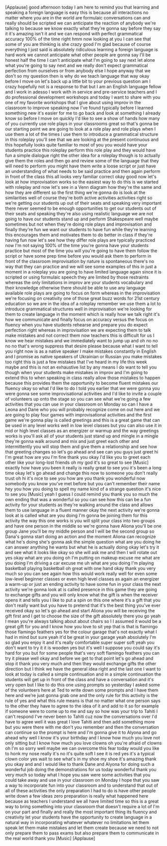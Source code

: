 
[Applause]
good afternoon today I am here to remind
you that learning and speaking a foreign
language is easy this is because all
interactions no matter where you are in
the world are formulaic conversations
can and really should be scripted we can
anticipate the reaction of anybody we&#39;re
talking to because we know exactly what
they&#39;re gonna say before they say it
it&#39;s amazing isn&#39;t it and we can respond
with perfect grammatical accuracy 100%
of the time right hmm now looking at you
I can see that some of you are thinking
is she crazy good I&#39;m glad because of
course everything I just said is
absolutely ridiculous learning a foreign
language is hard work we cannot
anticipate what other people are gonna
say I&#39;ll be honest half the time I can&#39;t
anticipate what I&#39;m going to say next
let alone what you&#39;re going to say next
and we really don&#39;t expect grammatical
perfection from ourselves or from
anybody else I hope anyway that we don&#39;t
so my question then is why do we teach
language that way okay before I move on
let&#39;s back up a little bit to your
previous question am I crazy
hopefully not is a response to that
but I am an English language fellow and
I work in adesso I work with in service
and pre-service teachers and I do
professional development workshops and
today I want to share with you one of my
favorite workshops that I give about
using improv in the classroom
to improve speaking now I&#39;ve found
typically before I learned something new
it&#39;s easier for me to go back and look
at something I already know
so before I move on quickly I&#39;d like to
see a show of hands how many of you
currently use role plays in your
classrooms great so that&#39;s gonna be our
starting point we are going to look at a
role play and role plays when I use them
a lot of the times I use them to
introduce a grammatical structure in
this roleplay you&#39;ll see that we are
looking at the present continuous and
this hopefully looks quite familiar to
most of you you would have your students
practice this roleplay perform this role
play and they would have fun a simple
dialogue right the other idea for a
roleplay though is to actually give them
the roles and then go and review some of
the language that they will need to
perform you might have them write a
loose script or just have an
understanding of what needs to be said
practice and then again perform in front
of the class this all looks very
familiar correct okay good now let&#39;s
look at how improvisation works so the
easiest way to do this is we started
with roleplay and now let&#39;s see in a
Venn diagram how they&#39;re the same and
how they are different so the first
thing we&#39;re gonna do is look at the
similarities well of course they&#39;re both
active activities activities right so
we&#39;re getting our students up out of
their seats and speaking very important
there never seemed to be enough
opportunities to get our students out of
their seats and speaking they&#39;re also
using realistic language we are not
going to have our students stand up and
perform Shakespeare well maybe sometimes
but not when they&#39;re doing role plays
and improvisation and finally they&#39;re
fun
we want our students to have fun while
they&#39;re learning this encourages them
and motivates them to do better in class
if they&#39;re having fun now let&#39;s see how
they differ role plays are typically
practiced now I&#39;m not saying 100% of the
time you&#39;re gonna have your students
practice but most of the time you will
you&#39;re going to have them follow the
script or have some prep time before you
would ask them to perform in front of
the classroom improvisation by nature is
spontaneous there&#39;s no way that they can
practice and we will see some examples
of this in just a moment in a roleplay
you are going to have limited language
again since it is scripted or using
formulaic speech they are limited by
those restraints whereas the only
limitations in improv are your students
vocabulary and their knowledge otherwise
there should be able to use any language
available role plays are going to focus
on form whereas in the improvisation
we&#39;re focusing on creativity one of
those great buzz words for 21st century
education so we are in the idea of a
roleplay remember we use them a lot to
introduce grammatical structures well in
improvisation we&#39;re looking for them to
create language in the moment which is
really how we talk right it&#39;s how we
communicate and finally focus on
accuracy versus the focus on fluency
when you have students rehearse and
prepare you do expect perfection right
whereas in improvisation we are
expecting them to talk make mistakes and
not correct them now teachers this is
difficult for us I know we hear mistakes
and we immediately want to jump up and
oh no no no no that&#39;s wrong suppress
that desire please because what I want
to tell you right now is as a native
speaker I make mistakes constantly in
English and I promise as native speakers
of Ukrainian or Russian you make
mistakes too right
this is just a few mistakes that I&#39;ve
heard in my life this week maybe and
this is not an exhaustive list by any
means I do want to tell you though when
your students make mistakes in improv
and I&#39;m going to extend this to when
speaking in class really allow those
mistakes to happen because this provides
them the opportunity to become fluent
mistakes our fluency okay so what I&#39;d
like to do I told you earlier that we
were gonna you were gonna see some
improvisational activities and I&#39;d like
to invite a couple of volunteers up onto
the stage so you can see what we&#39;re
going a few activities that you can use
in your classroom on Monday so can I
have a Leona and Dane who you will
probably recognize come on out here and
we are going to play four games with
improvisational activities and the first
game we&#39;re gonna play is called
greetings and this is a great game that
can be used in any level works well in
low level classes but you can also use
it in mid or high level classes as an
energizer or warmup and the way
greetings works is you&#39;ll ask all of
your students just stand up and mingle
in a mingle they&#39;re gonna walk around
and mix and just greet each other and
intermittently you will stop them and
give them a relationship and see how
that greeting changes so let&#39;s go ahead
and see can you guys just greet hi I&#39;m
great
how are you
I&#39;m fine thank you okay I&#39;d like you to
greet each other like your long-lost
friends oh my god it&#39;s so great to see
[Music]
exactly how have you been it really is
really great to see you it&#39;s been a long
time okay let&#39;s go ahead and change this
now to someone you don&#39;t really trust oh
hi it&#39;s nice to see you how are you
thank you wonderful now somebody you
know you&#39;ve met before but you can&#39;t
remember their name hey you how you
doing to spell my name kind of a strange
question it&#39;s nice to see you
[Music]
yeah I guess I could remind you thank
you so much the own ending that was a
wonderful so you can see how this can be
a fun activity for your students as
they&#39;re walking around the class and
allows them to use language in a fluent
manner
okay the next activity we&#39;re gonna look
at is called what are you doing I&#39;m
gonna be joining them for this activity
the way this one works is you will split
your class into two groups and have one
person in the middle so we&#39;re gonna have
Aliona you&#39;ll be one group Jane you&#39;ll
be my middle person and I will be the
second group so Dana&#39;s gonna start doing
an action and the moment Aliona can
recognize what he&#39;s doing she&#39;s gonna
ask the simple question what are you
doing he can answer anything he wants
but what he is actually doing okay let&#39;s
try it and see what it looks like okay
so she will ask me and then I will
rotate out yes okay
what are you doing oh I&#39;m putting on
makeup excuse me what are you doing I&#39;m
driving a car excuse me uh what are you
doing I&#39;m playing basketball playing
basketball oh great
with one hand okay thank you very much
so you can see again how this would work
really well for even some low-level
beginner classes or even high level
classes as again an energizer a warm-up
or just an ending activity to have some
fun in your class the next activity
we&#39;re gonna look at is called presence
in this game they are going to exchange
gifts and you will only know what the
gift is when the receiver opens it and
tells you I like to put a spin on this
one where it&#39;s a gift that you don&#39;t
really want but you have to pretend that
it&#39;s the best thing you&#39;ve ever received
okay so let&#39;s go ahead and start Aliona
you will be receiving the gift first and
I get to choose the size of the gift
absolutely
there you go yeah I mean you&#39;re always
talking about about chairs so I I
assumed it would be a great gift for you
and I know how you love to sit yep that
is that is flamingo those flamingo
feathers yes for the colour garage
that&#39;s not exactly what I had in mind
but sure yeah it&#39;d be great in your
garage yeah absolutely I&#39;m so glad you
enjoy it and it&#39;s really comfortable
super super soft yeah you don&#39;t want to
try it
it is wooden yes but it&#39;s well I suppose
you could say it&#39;s hard for you but for
some people that&#39;s very soft flamingo
feathers you can try it please well okay
and before we get to that point let&#39;s go
ahead and stop it thank you very much
and then they would exchange gifts the
other direction but I think we have the
general idea right and the last one I
want to look at today is called a simple
continuation and in a simple
continuation the students will get up in
front of the class and have a
conversation and it&#39;s very open but I
like to do this one using prompts so
yesterday I asked some of the volunteers
here at Ted to write down some prompts
and I have them here and we&#39;re just
gonna grab one and the only rule for
this activity is the rule of yes and
what this rule means is that no matter
what one person says to the other they
have to agree to the idea of it and add
to it
so for example if someone were to come
up to me and say so how was your trip to
Tahiti I can&#39;t respond I&#39;ve never been
to Tahiti cuz now the conversations over
I&#39;d have to agree well it was great
I love Tahiti and then add something
more but you were there with me don&#39;t
you remember
and then the conversation can continue
so the prompt is here and I&#39;m gonna give
it to Alyona and go ahead why well I
know it&#39;s your birthday and I know how
much you love not only sitting but I
know how much you love clowns oh you&#39;re
afraid of clowns oh I&#39;m so sorry well
maybe we can overcome this fear today
would you like to honk my nose really
it&#39;s no it&#39;s quite soft I see it is red
yes it&#39;s a typical clown color yes wait
to see what&#39;s in my shoe my shoe it&#39;s
amazing thank you okay and and I would
like to thank Dane and Alyona for doing
such a wonderful job doing the
demonstrations for us today
wonderful thank you very much so today
what I hope you saw were some activities
that you could take away and use in your
classroom on Monday I hope that you saw
a way to incorporate fun into your
classroom and to understand that out of
all of these activities the only
preparation I had to do is have other
people write down a few ideas zero
preparation is really what happened here
because as teachers I understand we all
have limited time so this is a great way
to bring something into your classroom
that doesn&#39;t require a lot of
I&#39;m on your part and finally and really
the most important thing its fluency and
creativity let your students have the
opportunity to create language in a
natural way in incorporating whatever
whatever no limitations let them speak
let them make mistakes and let them
create because we need to not only
prepare them to pass exams but also
prepare them to communicate in the real
world thank you
[Music]
[Applause]
